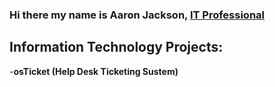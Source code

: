 ### Hi there my name is Aaron Jackson, <a href="https://www.linkedin.com/in/ajackson22/">IT Professional</a>

<h2>  Information Technology Projects:</h2>

-<b>osTicket (Help Desk Ticketing Sustem)</B>
